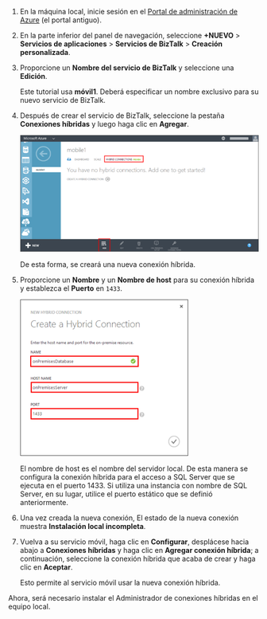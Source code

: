 
1. En la máquina local, inicie sesión en el [Portal de administración de Azure](http://manager.windowsazure.com) (el portal antiguo).

2. En la parte inferior del panel de navegación, seleccione **+NUEVO** > **Servicios de aplicaciones** > **Servicios de BizTalk** > **Creación personalizada**.

3. Proporcione un **Nombre del servicio de BizTalk** y seleccione una **Edición**.

	Este tutorial usa **móvil1**. Deberá especificar un nombre exclusivo para su nuevo servicio de BizTalk.

4. Después de crear el servicio de BizTalk, seleccione la pestaña **Conexiones híbridas** y luego haga clic en **Agregar**.

	![Add Hybrid Connection](./media/hybrid-connections-create-new/3.png)

	De esta forma, se creará una nueva conexión híbrida.

5. Proporcione un **Nombre** y un **Nombre de host** para su conexión híbrida y establezca el **Puerto** en `1433`.
  
	![Configure Hybrid Connection](./media/hybrid-connections-create-new/4.png)

	El nombre de host es el nombre del servidor local. De esta manera se configura la conexión híbrida para el acceso a SQL Server que se ejecuta en el puerto 1433. Si utiliza una instancia con nombre de SQL Server, en su lugar, utilice el puerto estático que se definió anteriormente.

6. Una vez creada la nueva conexión, El estado de la nueva conexión muestra **Instalación local incompleta**.

7. Vuelva a su servicio móvil, haga clic en **Configurar**, desplácese hacia abajo a **Conexiones híbridas** y haga clic en **Agregar conexión híbrida**; a continuación, seleccione la conexión híbrida que acaba de crear y haga clic en **Aceptar**.

    Esto permite al servicio móvil usar la nueva conexión híbrida.

Ahora, será necesario instalar el Administrador de conexiones híbridas en el equipo local.

<!---HONumber=August15_HO6-->
